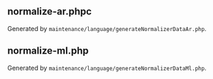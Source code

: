 ## normalize-ar.phpc

Generated by `maintenance/language/generateNormalizerDataAr.php`.

## normalize-ml.php

Generated by `maintenance/language/generateNormalizerDataMl.php`.
